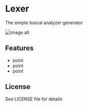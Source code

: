 # Lexer

The simple lexical analyzer generator

![image alt][1]
## Features

 - point
 - point
 - point

## License

See LICENSE file for details


  [1]: https://raw.github.com/FedorKurilov/lexer/master/la.png

